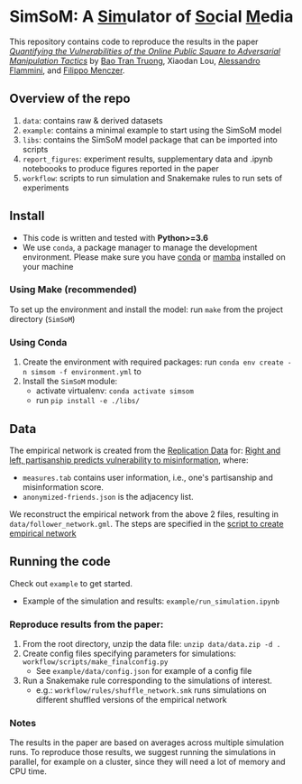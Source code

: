 # SimSoM: A <ins>Sim</ins>ulator of <ins>So</ins>cial <ins>M</ins>edia

This repository contains code to reproduce the results in the paper [*Quantifying the Vulnerabilities of the Online Public Square to Adversarial Manipulation Tactics*](https://academic.oup.com/pnasnexus/article/3/7/pgae258/7701371) by [Bao Tran Truong](https://btrantruong.github.io/), Xiaodan Lou, [Alessandro Flammini](https://cnets.indiana.edu/aflammin/), and [Filippo Menczer](https://cnets.indiana.edu/fil/).

## Overview of the repo
1. `data`: contains raw & derived datasets
2. `example`: contains a minimal example to start using the SimSoM model
3. `libs`: contains the SimSoM model package that can be imported into scripts
4. `report_figures`: experiment results, supplementary data and .ipynb noteboooks to produce figures reported in the paper
5. `workflow`: scripts to run simulation and Snakemake rules to run sets of experiments

## Install 

- This code is written and tested with **Python>=3.6**
- We use `conda`, a package manager to manage the development environment. Please make sure you have [conda](https://conda.io/projects/conda/en/latest/user-guide/install/index.html#regular-installation) or [mamba](https://mamba.readthedocs.io/en/latest/installation.html#) installed on your machine

### Using Make (recommended)

To set up the environment and install the model: run `make` from the project directory (`SimSoM`)
### Using Conda

1. Create the environment with required packages: run `conda env create -n simsom -f environment.yml` to 
2. Install the `SimSoM` module: 
    - activate virtualenv: `conda activate simsom`
    - run `pip install -e ./libs/`

## Data

The empirical network is created from the [Replication Data](https://doi.org/10.7910/DVN/6CZHH5) for: [Right and left, partisanship predicts vulnerability to misinformation](https://doi.org/10.37016/mr-2020-55),
where: 
- `measures.tab` contains user information, i.e., one's partisanship and misinformation score. 
- `anonymized-friends.json` is the adjacency list. 

We reconstruct the empirical network from the above 2 files, resulting in `data/follower_network.gml`. The steps are specified in the [script to create empirical network](workflow/make_network.py)

## Running the code

Check out `example` to get started. 
- Example of the simulation and results: `example/run_simulation.ipynb`


### Reproduce results from the paper:

1. From the root directory, unzip the data file: `unzip data/data.zip -d .`
2. Create config files specifying parameters for simulations: `workflow/scripts/make_finalconfig.py`
    - See `example/data/config.json` for example of a config file
3. Run a Snakemake rule corresponding to the simulations of interest. 
    - e.g.: `workflow/rules/shuffle_network.smk` runs simulations on different shuffled versions of the empirical network

### Notes
The results in the paper are based on averages across multiple simulation runs. To reproduce those results, we suggest running the simulations in parallel, for example on a cluster, since they will need a lot of memory and CPU time.
